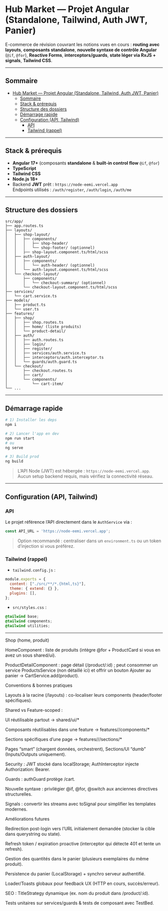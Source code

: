 # Hub Market — Projet Angular (Standalone, Tailwind, Auth JWT, Panier)

E-commerce de révision couvrant les notions vues en cours : **routing avec layouts**, **composants standalone**, **nouvelle syntaxe de contrôle Angular** (`@if`, `@for`), **Reactive Forms**, **interceptors/guards**, **state léger via RxJS + signals**, **Tailwind CSS**.

---

## Sommaire

- [Hub Market — Projet Angular (Standalone, Tailwind, Auth JWT, Panier)](#hub-market--projet-angular-standalone-tailwind-auth-jwt-panier)
  - [Sommaire](#sommaire)
  - [Stack \& prérequis](#stack--prérequis)
  - [Structure des dossiers](#structure-des-dossiers)
  - [Démarrage rapide](#démarrage-rapide)
  - [Configuration (API, Tailwind)](#configuration-api-tailwind)
    - [API](#api)
    - [Tailwind (rappel)](#tailwind-rappel)

---

## Stack & prérequis

- **Angular 17+** (composants **standalone** & **built-in control flow** `@if`, `@for`)
- **TypeScript**
- **Tailwind CSS**
- **Node.js 18+**  
- Backend **JWT** prêt : `https://node-eemi.vercel.app`  
  Endpoints utilisés : `/auth/register`, `/auth/login`, `/auth/me`

---

## Structure des dossiers

```
src/app/
├── app.routes.ts
├── layouts/
│   ├── shop-layout/
│   │   ├── components/
│   │   │   ├── shop-header/
│   │   │   └── shop-footer/ (optionnel)
│   │   ├── shop-layout.component.ts/html/scss
│   ├── auth-layout/
│   │   ├── components/
│   │   │   └── auth-header/ (optionnel)
│   │   └── auth-layout.component.ts/html/scss
│   └── checkout-layout/
│       ├── components/
│       │   └── checkout-summary/ (optionnel)
│       └── checkout-layout.component.ts/html/scss
├── services/
│   └── cart.service.ts
├── models/
│   ├── product.ts
│   └── user.ts
├── features/
│   ├── shop/
│   │   ├── shop.routes.ts
│   │   ├── home/ (liste produits)
│   │   └── product-detail/
│   ├── auth/
│   │   ├── auth.routes.ts
│   │   ├── login/
│   │   ├── register/
│   │   ├── services/auth.service.ts
│   │   ├── interceptors/auth.interceptor.ts
│   │   └── guards/auth.guard.ts
│   └── checkout/
│       ├── checkout.routes.ts
│       ├── cart/
│       └── components/
│           └── cart-item/
└── ...
```

---

## Démarrage rapide

```bash
# 1) Installer les deps
npm i

# 2) Lancer l'app en dev
npm run start
# ou
ng serve

# 3) Build prod
ng build
```

> L’API Node (JWT) est hébergée : `https://node-eemi.vercel.app`.  
> Aucun setup backend requis, mais vérifiez la connectivité réseau.

---

## Configuration (API, Tailwind)

### API
Le projet référence l’API directement dans le `AuthService` via :
```ts
const API_URL = 'https://node-eemi.vercel.app';
```
> Option recommandé : centraliser dans un `environment.ts` ou un token d’injection si vous préférez.

### Tailwind (rappel)
- `tailwind.config.js` :
```js
module.exports = {
  content: ["./src/**/*.{html,ts}"],
  theme: { extend: {} },
  plugins: [],
};
```
- `src/styles.css` :
```css
@tailwind base;
@tailwind components;
@tailwind utilities;
```

---

Shop (home, produit)

HomeComponent : liste de produits (intègre @for + ProductCard si vous en avez un sous shared/ui).

ProductDetailComponent : page détail (/product/:id) ; peut consommer un service ProductsService (non détaillé ici) et offrir un bouton Ajouter au panier → CartService.add(product).

Conventions & bonnes pratiques

Layouts à la racine (/layouts) : co-localiser leurs components (header/footer spécifiques).

Shared vs Feature-scoped :

UI réutilisable partout → shared/ui/*

Composants réutilisables dans une feature → features/<feature>/components/*

Sections spécifiques d’une page → features/<feature>/<page>/sections/*

Pages “smart” (chargent données, orchestrent), Sections/UI “dumb” (Inputs/Outputs uniquement).

Security : JWT stocké dans localStorage; AuthInterceptor injecte Authorization: Bearer.

Guards : authGuard protège /cart.

Nouvelle syntaxe : privilégier @if, @for, @switch aux anciennes directives structurelles.

Signals : convertir les streams avec toSignal pour simplifier les templates modernes.

Améliorations futures

Redirection post-login vers l’URL initialement demandée (stocker la cible dans querystring ou state).

Refresh token / expiration proactive (interceptor qui détecte 401 et tente un refresh).

Gestion des quantités dans le panier (plusieurs exemplaires du même produit).

Persistence du panier (LocalStorage) + synchro serveur authentifié.

Loader/Toasts globaux pour feedback UX (HTTP en cours, succès/erreur).

SEO : TitleStrategy dynamique (ex. nom du produit dans /product/:id).

Tests unitaires sur services/guards & tests de composant avec TestBed.

